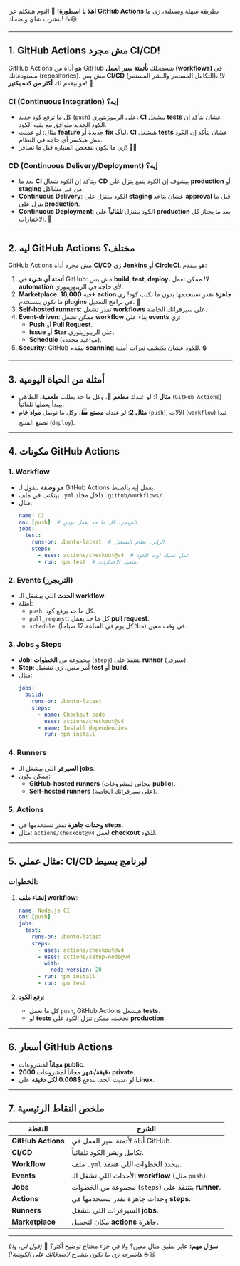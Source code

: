 **اهلا يا اسطورة!** 👋 اليوم هنتكلم عن **GitHub Actions** بطريقة سهلة ومسلية، زي ما بنشرب شاي ونضحك! ☕😄

---

## **1. GitHub Actions مش مجرد CI/CD!**
GitHub Actions هو أداة من GitHub بتسمحلك **بأتمتة سير العمل (workflows)** في مستودعاتك (repositories). مش بس **CI/CD** (التكامل المستمر والنشر المستمر)، لا! هو بيقدم لك **أكثر من كده بكتير**! 🚀

### **CI (Continuous Integration) إيه؟**
- كل ما ترفع كود جديد (`push`) على الريبوزيتوري، **CI** بيشغل **tests** عشان يتأكد إن الكود الجديد متوافق مع بقيه الكود.
- مثال: لو عملت **feature** جديدة أو **fix** لباگ، **CI** هيشغل **tests** عشان يتأكد إن الكود مش هيكسر أي حاجه في النظام.
- زي ما تكون بتفحص السياره قبل ما تسافر! 🚗💨

### **CD (Continuous Delivery/Deployment) إيه؟**
- بعد ما **CI** يتأكد إن الكود شغال، **CD** بيشوف إن الكود ينفع ينزل على **production** أو **staging** من غير مشاكل.
- **Continuous Delivery**: الكود بيتنزل على **staging** عشان يتاخد **approval** قبل ما ينزل على **production**.
- **Continuous Deployment**: الكود بيتنزل **تلقائياً** على **production** بعد ما يجتاز كل الاختبارات. 🎯

---

## **2. ليه GitHub Actions مختلف؟**
GitHub Actions مش مجرد أداة **CI/CD** زي **Jenkins** أو **CircleCI**. هو بيقدم:
1. **أتمتة أي شيء** في GitHub: مش بس **build, test, deploy**، لا! ممكن تعمل **automation** لأي حاجه في الريبوزيتوري.
2. **Marketplace**: فيه **18,000+ action جاهزة** تقدر تستخدمها بدون ما تكتب كود! زي ما تكون بتستخدم **plugins** في برامج التعديل. 🔌
3. **Self-hosted runners**: تقدر تشغل **workflows** على سيرفراتك الخاصة.
4. **Event-driven**: ممكن تشغل **workflow** بناء على **events** زي:
   - **Push** أو **Pull Request**.
   - **Issue** أو **Star** على الريبوزيتوري.
   - **Schedule** (مواعيد محدده).
5. **Security**: GitHub بيقدم **scanning** للكود عشان يكتشف ثغرات أمنية. 🔒

---

## **3. أمثلة من الحياة اليومية**
- **مثال 1**: لو عندك **مطعم** 🍔، وكل ما حد يطلب **طعمية**، الطاهي (`GitHub Actions`) بيبدأ يعملها تلقائياً.
- **مثال 2**: لو عندك **مصنع** 🏭، وكل ما توصل **مواد خام** (`push`), الآلات (`workflow`) تبدا تصنع المنتج (`deploy`).

---

## **4. مكونات GitHub Actions**
### **1. Workflow**
- هو **وصفة** بتقول لـ GitHub Actions يعمل إيه بالضبط.
- بيتكتب في ملف `.yml` داخل مجلد `.github/workflows/`.
- مثال:
  ```yaml
  name: CI
  on: [push]  # التريجر: كل ما حد يعمل بوش
  jobs:
    test:
      runs-on: ubuntu-latest  # الرانر: نظام التشغيل
      steps:
        - uses: actions/checkout@v4  # عمل تشيك اوت للكود
        - run: npm test  # تشغيل الاختبارات
  ```

### **2. Events (التريجرز)**
- **الحدث** اللي بيشغل الـ **workflow**.
- أمثلة:
  - `push`: كل ما حد يرفع كود.
  - `pull_request`: كل ما حد يعمل **pull request**.
  - `schedule`: في وقت معين (مثلا كل يوم في الساعة 12 صباحاً).

### **3. Jobs و Steps**
- **Job**: مجموعة من **الخطوات** (`steps`) بتتنفذ على **runner** (سيرفر).
- **Step**: أمر معين، زي تشغيل **test** أو **build**.
- مثال:
  ```yaml
  jobs:
    build:
      runs-on: ubuntu-latest
      steps:
        - name: Checkout code
          uses: actions/checkout@v4
        - name: Install dependencies
          run: npm install
  ```

### **4. Runners**
- **السيرفر** اللي بيشغل الـ **jobs**.
- ممكن يكون:
  - **GitHub-hosted runners** (مجاني لمشروعات **public**).
  - **Self-hosted runners** (على سيرفراتك الخاصة).

### **5. Actions**
- **وحدات جاهزة** تقدر تستخدمها في **steps**.
- مثال: `actions/checkout@v4` لعمل **checkout** للكود.

---

## **5. مثال عملي: CI/CD لبرنامج بسيط**
### **الخطوات:**
1. **إنشاء ملف workflow**:
   ```yaml
   name: Node.js CI
   on: [push]
   jobs:
     test:
       runs-on: ubuntu-latest
       steps:
         - uses: actions/checkout@v4
         - uses: actions/setup-node@v4
           with:
             node-version: 20
         - run: npm install
         - run: npm test
   ```

2. **رفع الكود**:
   - كل ما تعمل `push`, GitHub Actions هيشغل **tests**.
   - لو **tests** نجحت، ممكن تنزل الكود على **production**.

---

## **6. أسعار GitHub Actions**
- **مجاناً** لمشروعات **public**.
- **2000 دقيقة/شهر** مجاناً لمشروعات **private**.
- لو عديت الحد، بتدفع **$0.008 لكل دقيقة** على **Linux**.

---

## **7. ملخص النقاط الرئيسية**


| النقطة | الشرح |
|--------|-------|
| **GitHub Actions** | أداة لأتمتة سير العمل في GitHub. |
| **CI/CD** | تكامل ونشر الكود تلقائياً. |
| **Workflow** | ملف `.yml` بيحدد الخطوات اللي هتنفذ. |
| **Events** | الأحداث اللي تشغل الـ **workflow** (مثل `push`). |
| **Jobs** | مجموعة من الخطوات (`steps`) بتتنفذ على **runner**. |
| **Actions** | وحدات جاهزة تقدر تستخدمها في **steps**. |
| **Runners** | السيرفرات اللي بتشغل **jobs**. |
| **Marketplace** | مكان لتحميل **actions** جاهزة. |

---

**سؤال مهم:** عايز نطبق مثال معين؟ ولا في جزء محتاج توضيح أكتر؟ 🤔
*(قول لي، وانا هاشرحه زي ما تكون بتشرح لاصدقائك على الكوشة!)* ☕😃

